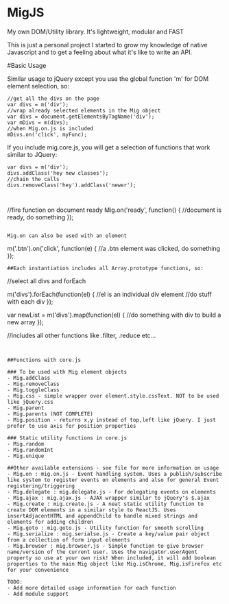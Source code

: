 # MigJS
My own DOM/Utility library. It's lightweight, modular and FAST

This is just a personal project I started to grow my knowledge of native Javascript and to get a feeling about what it's like to write an API.

#Basic Usage

Similar usage to jQuery except you use the global function 'm' for DOM element selection, so:

```
//get all the divs on the page
var divs = m('div');
//wrap already selected elements in the Mig object
var divs = document.getElementsByTagName('div');
var mDivs = m(divs);
//when Mig.on.js is included
mDivs.on('click', myFunc);
```

If you include mig.core.js, you will get a selection of functions that work similar to JQuery:

```
var divs = m('div');
divs.addClass('hey new classes');
//chain the calls
divs.removeClass('hey').addClass('newer');



```
//fire function on document ready
Mig.on('ready', function() {
  //document is ready, do something
});
```

Mig.on can also be used with an element

```
m('.btn').on('click', function(e) {
  //a .btn element was clicked, do something
});

```
##Each instantiation includes all Array.prototype functions, so:

```
//select all divs and forEach

m('divs').forEach(function(el) {
    //el is an individual div element
    //do stuff with each div
});

var newList = m('divs').map(function(el) {
    //do something with div to build a new array
});

//includes all other functions like .filter, .reduce etc...

```


##Functions with core.js

### To be used with Mig element objects
- Mig.addClass
- Mig.removeClass
- Mig.toggleClass
- Mig.css - simple wrapper over element.style.cssText. NOT to be used like jQuery.css
- Mig.parent
- Mig.parents (NOT COMPLETE)
- Mig.position - returns x,y instead of top,left like jQuery. I just prefer to use axis for position properties

### Static utility functions in core.js
- Mig.random
- Mig.randomInt
- Mig.unique

##Other available extensions - see file for more information on usage
- Mig.on : mig.on.js - Event handling system. Uses a publish/subscribe like system to register events on elements and also for general Event registering/triggering
- Mig.delegate : mig.delegate.js - For delegating events on elements
- Mig.ajax : mig.ajax.js - AJAX wrapper similar to jQuery's $.ajax
- Mig.create : mig.create.js - A neat static utility function to create DOM elements in a similar style to ReactJS. Uses insertAdjacentHTML and appendChild to handle mixed strings and elements for adding children
- Mig.goto : mig.goto.js - Utility function for smooth scrolling
- Mig.serialize : mig.serialse.js - Create a key/value pair object from a collection of form input elements
- Mig.browser : mig.browser.js - Simple function to give browser name/version of the current user. Uses the navigator.userAgent property so use at your own risk! When included, it will add boolean properties to the main Mig object like Mig.isChrome, Mig.isFirefox etc for your convenience

TODO: 
- Add more detailed usage information for each function
- Add module support
